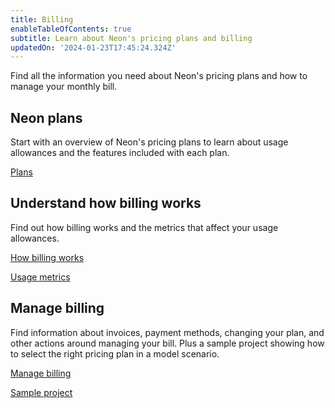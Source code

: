 ```yaml
---
title: Billing
enableTableOfContents: true
subtitle: Learn about Neon's pricing plans and billing
updatedOn: '2024-01-23T17:45:24.324Z'
---
```


Find all the information you need about Neon's pricing plans and how to manage your monthly bill.

## Neon plans

Start with an overview of Neon's pricing plans to learn about usage allowances and the features included with each plan.

<DetailIconCards>

<a href="/docs/introduction/plans" description="Learn about Neon's pricing plans and what's included" icon="chart-bar">Plans</a>

</DetailIconCards>

## Understand how billing works

Find out how billing works and the metrics that affect your usage allowances.

<DetailIconCards>

<a href="/docs/introduction/how-billing-works" description="Learn about plan allowances, extra usage, and how to monitor usage" icon="chart-bar">How billing works</a>

<a href="/docs/introduction/usage-metrics" description="Take a deep dive into the usage metrics behind plan allowances and extra usage" icon="trend-up">Usage metrics</a>

</DetailIconCards>

## Manage billing

Find information about invoices, payment methods, changing your plan, and other actions around managing your bill. Plus a sample project showing how to select the right pricing plan in a model scenario.

<DetailIconCards>

<a href="/docs/introduction/manage-billing" description="View and manage your monthly bill and learn how to change your plan" icon="setup">Manage billing</a>

<a href="/docs/introduction/billing-sample" description="See how to select the right plan for a sample project" icon="chart-bar">Sample project</a>

</DetailIconCards>

